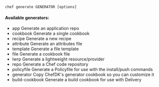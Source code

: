 `chef generate GENERATOR [options]`

#### Available generators:
*  app             Generate an application repo
*  cookbook        Generate a single cookbook
*  recipe          Generate a new recipe
*  attribute       Generate an attributes file
*  template        Generate a file template
*  file            Generate a cookbook file
*  lwrp            Generate a lightweight resource/provider
*  repo            Generate a Chef code repository
*  policyfile      Generate a Policyfile for use with the install/push commands
*  generator       Copy ChefDK's generator cookbook so you can customize it
*  build-cookbook  Generate a build cookbook for use with Delivery

